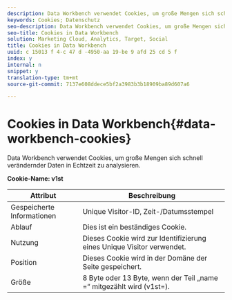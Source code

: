 ```yaml
---
description: Data Workbench verwendet Cookies, um große Mengen sich schnell verändernder Daten in Echtzeit zu analysieren.
keywords: Cookies; Datenschutz
seo-description: Data Workbench verwendet Cookies, um große Mengen sich schnell verändernder Daten in Echtzeit zu analysieren.
seo-title: Cookies in Data Workbench
solution: Marketing Cloud, Analytics, Target, Social
title: Cookies in Data Workbench
uuid: c 15013 f 4-c 47 d -4950-aa 19-be 9 afd 25 cd 5 f
index: y
internal: n
snippet: y
translation-type: tm+mt
source-git-commit: 7137e608ddece5bf2a3983b3b18909ba89d607a6

---
```



# Cookies in Data Workbench{#data-workbench-cookies}

Data Workbench verwendet Cookies, um große Mengen sich schnell verändernder Daten in Echtzeit zu analysieren.

**Cookie-Name: v1st**

| Attribut | Beschreibung |
|---|---|
| Gespeicherte Informationen | Unique Visitor-ID, Zeit-/Datumsstempel |
| Ablauf | Dies ist ein beständiges Cookie. |
| Nutzung | Dieses Cookie wird zur Identifizierung eines Unique Visitor verwendet. |
| Position | Dieses Cookie wird in der Domäne der Seite gespeichert. |
| Größe | 8 Byte oder 13 Byte, wenn der Teil „name =“ mitgezählt wird (v1st=). |

